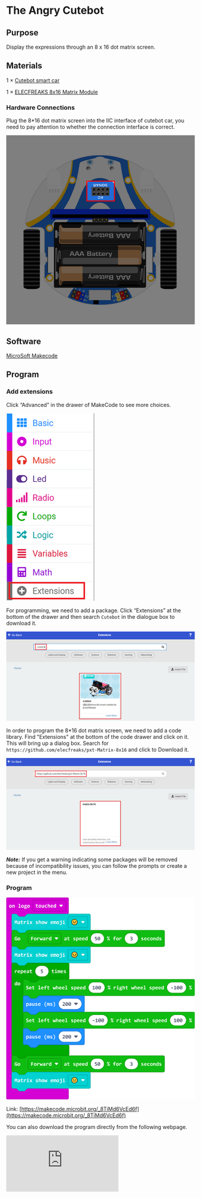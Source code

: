 # The Angry Cutebot

## Purpose
Display the expressions through an 8 x 16 dot matrix screen.

## Materials

1 × [Cutebot smart car](https://www.elecfreaks.com/micro-bit-smart-cutebot.html)

1 × [ELECFREAKS 8x16 Matrix Module](https://www.elecfreaks.com/planetx-8x16-matrix.html)




### Hardware Connections
Plug the 8*16 dot matrix screen into the IIC interface of cutebot car, you need to pay attention to whether the connection interface is correct.

![](./images/cutebot-case-25-step-01.png)



## Software
[MicroSoft Makecode](https://makecode.microbit.org/#)

## Program
### Add extensions
Click “Advanced” in the drawer of MakeCode to see more choices.

![](./images/cutebot-case-24-01.png)

For programming, we need to add a package. Click “Extensions” at the bottom of the drawer and then search `Cutebot` in the dialogue box to download it.

![](./images/cutebot-case-24-02.png)


In order to program the 8*16 dot matrix screen, we need to add a code library. Find "Extensions" at the bottom of the code drawer and click on it. This will bring up a dialog box. Search for ` https://github.com/elecfreaks/pxt-Matrix-8x16 ` and click to Download it.

![](./images/cutebot-case-25-03.png)

***Note:*** If you get a warning indicating some packages will be removed because of incompatibility issues, you can follow the prompts or create a new project in the menu.

### Program

![](./images/cutebot-case-25-04.png)

Link: [https://makecode.microbit.org/_8TiMd6VcEd6f](https://makecode.microbit.org/_8TiMd6VcEd6f)

You can also download the program directly from the following webpage.

<div
    style={{
        position: 'relative',
        paddingBottom: '60%',
        overflow: 'hidden',
    }}
>
    <iframe
        src="https://makecode.microbit.org/_8TiMd6VcEd6f"
        frameborder="0"
        sandbox="allow-popups allow-forms allow-scripts allow-same-origin"
        style={{
            position: 'absolute',
            width: '100%',
            height: '100%',
        }}
    />
</div>


## Result

When the micro:bit V2 logo is touched, the 8×16 dot matrix screen displays expressions and the cutebot smart car moves forward.


## Exploration
